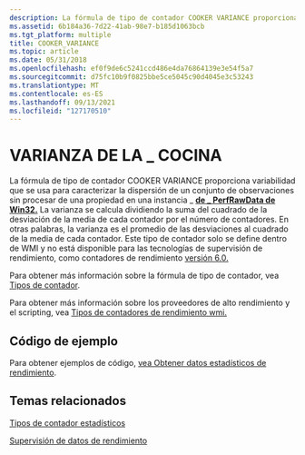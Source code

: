 ```yaml
---
description: La fórmula de tipo de contador COOKER VARIANCE proporciona variabilidad que se usa para caracterizar la dispersión de un conjunto de observaciones sin procesar de una propiedad en una instancia \_ \_ de Win32 PerfRawData.
ms.assetid: 6b184a36-7d22-41ab-98e7-b185d1063bcb
ms.tgt_platform: multiple
title: COOKER_VARIANCE
ms.topic: article
ms.date: 05/31/2018
ms.openlocfilehash: ef0f9de6c5241ccd486e4da76864139e3e54f5a7
ms.sourcegitcommit: d75fc10b9f0825bbe5ce5045c90d4045e3c53243
ms.translationtype: MT
ms.contentlocale: es-ES
ms.lasthandoff: 09/13/2021
ms.locfileid: "127170510"
---
```

# <a name="cooker_variance"></a>VARIANZA DE LA \_ COCINA

La fórmula de tipo de contador COOKER VARIANCE proporciona variabilidad que se usa para caracterizar la dispersión de un conjunto de observaciones sin procesar de una propiedad en una instancia \_ [**de \_ PerfRawData de Win32.**](/windows/desktop/CIMWin32Prov/win32-perfrawdata) La varianza se calcula dividiendo la suma del cuadrado de la desviación de la media de cada contador por el número de contadores. En otras palabras, la varianza es el promedio de las desviaciones al cuadrado de la media de cada contador. Este tipo de contador solo se define dentro de WMI y no está disponible para las tecnologías de supervisión de rendimiento, como contadores de rendimiento [versión 6.0.](/windows/desktop/PerfCtrs/performance-counters-portal)

Para obtener más información sobre la fórmula de tipo de contador, vea [Tipos de contador](/previous-versions/windows/it-pro/windows-server-2003/cc785636(v=ws.10)).

Para obtener más información sobre los proveedores de alto rendimiento y el scripting, vea [Tipos de contadores de rendimiento wmi.](wmi-performance-counter-types.md)

## <a name="example-code"></a>Código de ejemplo

Para obtener ejemplos de código, [vea Obtener datos estadísticos de rendimiento](obtaining-statistical-performance-data.md).

## <a name="related-topics"></a>Temas relacionados

<dl> <dt>

[Tipos de contador estadísticos](statistical-counter-types.md)
</dt> <dt>

[Supervisión de datos de rendimiento](monitoring-performance-data.md)
</dt> </dl>

 

 
